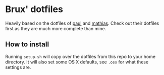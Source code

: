 # Brux' dotfiles

Heavily based on the dotfiles of [paul](https://github.com/paulirish/dotfiles) and [mathias](https://github.com/mathiasbynens/dotfiles). Check out their dotfiles first as they are much more complete than mine.

## How to install
Running `setup.sh` will copy over the dotfiles from this repo to your home directory. It will also set some OS X defaults, see `.osx` for what these settings are.